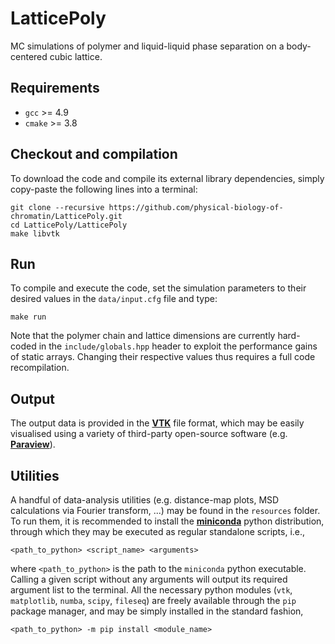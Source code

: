 # LatticePoly

MC simulations of polymer and liquid-liquid phase separation on a body-centered cubic lattice.


## Requirements

* `gcc` >= 4.9 
* `cmake` >= 3.8


## Checkout and compilation

To download the code and compile its external library dependencies, simply copy-paste the following lines into a terminal:

~~~shell
git clone --recursive https://github.com/physical-biology-of-chromatin/LatticePoly.git
cd LatticePoly/LatticePoly
make libvtk
~~~


## Run

To compile and execute the code, set the simulation parameters to their desired values in the `data/input.cfg` file and type:

~~~shell
make run
~~~

Note that the polymer chain and lattice dimensions are currently hard-coded in the `include/globals.hpp` header to exploit the performance gains of static arrays. Changing their respective values thus requires a full code recompilation.


## Output

The output data is provided in the [**VTK**](https://vtk.org) file format, which may be easily visualised using a variety of third-party open-source software (e.g. [**Paraview**](https://www.paraview.org)).


## Utilities

A handful of data-analysis utilities (e.g. distance-map plots, MSD calculations via Fourier transform, ...) may be found in the `resources` folder. To run them, it is recommended to install the [**miniconda**](https://docs.conda.io/en/latest/miniconda.html) python distribution, through which they may be executed as regular standalone scripts, i.e.,

~~~shell
<path_to_python> <script_name> <arguments>
~~~

where `<path_to_python>`  is the path to the `miniconda` python executable. Calling a given script without any arguments will output its required argument list to the terminal. All the necessary python modules (`vtk`, `matplotlib`, `numba`, `scipy`, `fileseq`) are freely available through the  `pip` package manager, and may be simply installed in the standard fashion,

~~~shell
<path_to_python> -m pip install <module_name>
~~~
